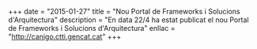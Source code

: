 +++
date        = "2015-01-27"
title       = "Nou Portal de Frameworks i Solucions d'Arquitectura"
description = "En data 22/4 ha estat publicat el nou Portal de Frameworks i Solucions d'Arquitectura"
enllac	    = "http://canigo.ctti.gencat.cat"
+++

